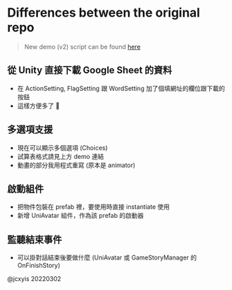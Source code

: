 # Differences between the original repo

> New demo (v2) script can be found [here](https://docs.google.com/spreadsheets/d/1oB2HXQk431cSjQhKUycwlZqBkFeKDjdaRFOy_vxZAyM/edit?usp=sharing)

## 從 Unity 直接下載 Google Sheet 的資料
- 在 ActionSetting, FlagSetting 跟 WordSetting 加了個填網址的欄位跟下載的按鈕
- 這樣方便多了 :100:

## 多選項支援
- 現在可以顯示多個選項 (Choices)
- 試算表格式請見上方 demo 連結
- 動畫的部分我用程式重寫 (原本是 animator)

## 啟動組件
- 把物件包裝在 prefab 裡，要使用時直接 instantiate 使用
- 新增 UniAvatar 組件，作為該 prefab 的啟動器

## 監聽結束事件
- 可以掛對話結束後要做什麼 (UniAvatar 或 GameStoryManager 的 OnFinishStory)


@jcxyis 20220302